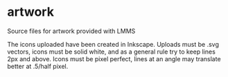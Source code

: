 artwork
=======

Source files for artwork provided with LMMS

The icons uploaded have been created in Inkscape. Uploads must be .svg vectors, icons must be solid white, and as a general rule try to keep lines 2px and above. Icons must be pixel perfect, lines at an angle may translate better at .5/half pixel.
